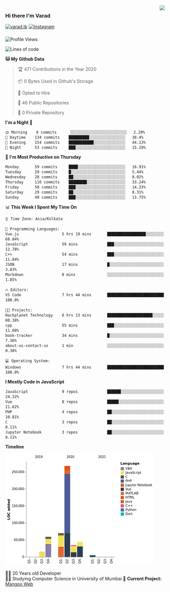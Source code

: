 <img align='right' src="https://github-readme-stats.vercel.app/api?username=varadp2000&show_icons=true">

### Hi there I'm Varad

[![varad.tk](https://img.shields.io/static/v1?label=varad.tk&message=%20&color=yellow&logo=&style=flat-square&logoColor=white)](https://varad.tk/)
[![Instagram](https://img.shields.io/static/v1?label=Instagram&message=%20&color=orange&logo=Instagram&style=flat-square&logoColor=white)](https://www.instagram.com/varad.r.p/)

###
###
###

<!--START_SECTION:waka-->
![Profile Views](http://img.shields.io/badge/Profile%20Views-5-blue)

![Lines of code](https://img.shields.io/badge/From%20Hello%20World%20I%27ve%20Written-748415%20lines%20of%20code-blue)

**🐱 My Github Data** 

> 🏆 471 Contributions in the Year 2020
 > 
> 📦 0 Bytes Used in Github's Storage 
 > 
> 💼 Opted to Hire
 > 
> 📜 46 Public Repositories
 > 
> 🔑 0 Private Repository 
 > 
**I'm a Night 🦉** 

```text
🌞 Morning    8 commits      ░░░░░░░░░░░░░░░░░░░░░░░░░   2.29% 
🌆 Daytime    134 commits    █████████░░░░░░░░░░░░░░░░   38.4% 
🌃 Evening    154 commits    ███████████░░░░░░░░░░░░░░   44.13% 
🌙 Night      53 commits     ███░░░░░░░░░░░░░░░░░░░░░░   15.19%

```
📅 **I'm Most Productive on Thursday** 

```text
Monday       59 commits     ████░░░░░░░░░░░░░░░░░░░░░   16.91% 
Tuesday      19 commits     █░░░░░░░░░░░░░░░░░░░░░░░░   5.44% 
Wednesday    28 commits     ██░░░░░░░░░░░░░░░░░░░░░░░   8.02% 
Thursday     116 commits    ████████░░░░░░░░░░░░░░░░░   33.24% 
Friday       50 commits     ███░░░░░░░░░░░░░░░░░░░░░░   14.33% 
Saturday     29 commits     ██░░░░░░░░░░░░░░░░░░░░░░░   8.31% 
Sunday       48 commits     ███░░░░░░░░░░░░░░░░░░░░░░   13.75%

```


📊 **This Week I Spent My Time On** 

```text
⌚︎ Time Zone: Asia/Kolkata

💬 Programming Languages: 
Vue.js                   5 hrs 19 mins       █████████████████░░░░░░░░   68.84% 
JavaScript               59 mins             ███░░░░░░░░░░░░░░░░░░░░░░   12.78% 
C++                      54 mins             ███░░░░░░░░░░░░░░░░░░░░░░   11.84% 
JSON                     17 mins             █░░░░░░░░░░░░░░░░░░░░░░░░   3.83% 
Markdown                 8 mins              ░░░░░░░░░░░░░░░░░░░░░░░░░   1.85%

🔥 Editors: 
VS Code                  7 hrs 44 mins       █████████████████████████   100.0%

🐱‍💻 Projects: 
Hackplanet Technology    6 hrs 13 mins       ████████████████████░░░░░   80.38% 
cpp                      55 mins             ███░░░░░░░░░░░░░░░░░░░░░░   11.88% 
book-tracker             34 mins             █░░░░░░░░░░░░░░░░░░░░░░░░   7.36% 
about-us-contact-us      1 min               ░░░░░░░░░░░░░░░░░░░░░░░░░   0.38%

💻 Operating System: 
Windows                  7 hrs 44 mins       █████████████████████████   100.0%

```

**I Mostly Code in JavaScript** 

```text
JavaScript               9 repos             ██████░░░░░░░░░░░░░░░░░░░   24.32% 
Vue                      8 repos             █████░░░░░░░░░░░░░░░░░░░░   21.62% 
PHP                      4 repos             ██░░░░░░░░░░░░░░░░░░░░░░░   10.81% 
C                        3 repos             ██░░░░░░░░░░░░░░░░░░░░░░░   8.11% 
Jupyter Notebook         3 repos             ██░░░░░░░░░░░░░░░░░░░░░░░   8.11%

```


**Timeline**

![Chart not found](https://github.com/varadp2000/varadp2000/blob/master/charts/bar_graph.png) 


<!--END_SECTION:waka-->


👨‍💻 20 Years old Developer  
👨‍🎓 Studying Computer Science in University of Mumbai
🚧 **Current Project:** [Mangoo Web](https://github.com/varadp2000/mongoo-web)
